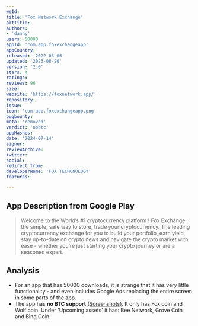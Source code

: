 ```yaml
---
wsId: 
title: 'Fox Network Exchange'
altTitle: 
authors:
- 'danny'
users: 50000
appId: 'com.app.foxexchangeapp'
appCountry: 
released: '2022-03-06'
updated: '2023-08-20'
version: '2.0'
stars: 4
ratings: 
reviews: 96
size: 
website: 'https://foxnetwork.app/'
repository: 
issue: 
icon: 'com.app.foxexchangeapp.png'
bugbounty: 
meta: 'removed'
verdict: 'nobtc'
appHashes: 
date: '2024-07-14'
signer: 
reviewArchive: 
twitter: 
social: 
redirect_from: 
developerName: 'FOX TECHONOLOGY'
features: 

---
```


## App Description from Google Play

> Welcome to the World’s #1 cryptocurrency platform ! Fox Exchange: the simple, safe way to store, trade your cryptocurrency. The leading cryptocurrency exchange for you to build your portfolio, earn yield, stay up-to-date on crypto news and navigate the crypto market with ease - whether you’re just starting your crypto journey or are a seasoned expert.

## Analysis

- For an app that has 50000 downloads, it is strange that it has very little functionality - and even includes Google Ads replacing the entire screen in some parts of the app.
- The app has **no BTC support** [(Screenshots)](https://twitter.com/BitcoinWalletz/status/1674756756558290945). It only has Fox coin and Wolf coin. Under 'Upcoming assets' it has: Bee Network, Grove Coin and Bing Coin.
